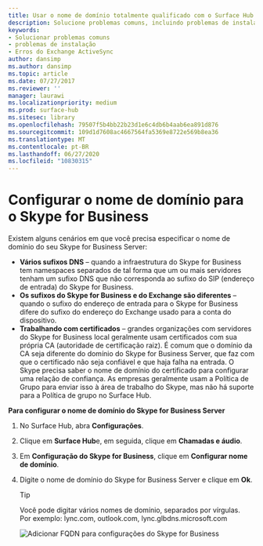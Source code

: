 ```yaml
---
title: Usar o nome de domínio totalmente qualificado com o Surface Hub
description: Solucione problemas comuns, incluindo problemas de instalação e erros do Exchange ActiveSync.
keywords:
- Solucionar problemas comuns
- problemas de instalação
- Erros do Exchange ActiveSync
author: dansimp
ms.author: dansimp
ms.topic: article
ms.date: 07/27/2017
ms.reviewer: ''
manager: laurawi
ms.localizationpriority: medium
ms.prod: surface-hub
ms.sitesec: library
ms.openlocfilehash: 79507f5b4bb22b23d1e6c4db6b4aab6ea891d876
ms.sourcegitcommit: 109d1d7608ac4667564fa5369e8722e569b8ea36
ms.translationtype: MT
ms.contentlocale: pt-BR
ms.lasthandoff: 06/27/2020
ms.locfileid: "10830315"
---
```

# Configurar o nome de domínio para o Skype for Business

Existem alguns cenários em que você precisa especificar o nome de domínio do seu Skype for Business Server:
- **Vários sufixos DNS** – quando a infraestrutura do Skype for Business tem namespaces separados de tal forma que um ou mais servidores tenham um sufixo DNS que não corresponda ao sufixo do SIP (endereço de entrada) do Skype for Business.  
- **Os sufixos do Skype for Business e do Exchange são diferentes** – quando o sufixo do endereço de entrada para o Skype for Business difere do sufixo do endereço do Exchange usado para a conta do dispositivo.
- **Trabalhando com certificados** – grandes organizações com servidores do Skype for Business local geralmente usam certificados com sua própria CA (autoridade de certificação raiz). É comum que o domínio da CA seja diferente do domínio do Skype for Business Server, que faz com que o certificado não seja confiável e que haja falha na entrada.  O Skype precisa saber o nome de domínio do certificado para configurar uma relação de confiança. As empresas geralmente usam a Política de Grupo para enviar isso à área de trabalho do Skype, mas não há suporte para a Política de grupo no Surface Hub.

**Para configurar o nome de domínio do Skype for Business Server**</br>
1. No Surface Hub, abra **Configurações**.
2. Clique em **Surface Hub**e, em seguida, clique em **Chamadas e áudio**. 
3. Em **Configuração do Skype for Business**, clique em **Configurar nome de domínio**. 
4. Digite o nome de domínio do Skype for Business Server e clique em **Ok**. 
   > [!TIP]
   > Você pode digitar vários nomes de domínio, separados por vírgulas. <br> Por exemplo: lync.com, outlook.com, lync.glbdns.microsoft.com

    ![Adicionar FQDN para configurações do Skype for Business](images/system-settings-add-fqdn.png)

